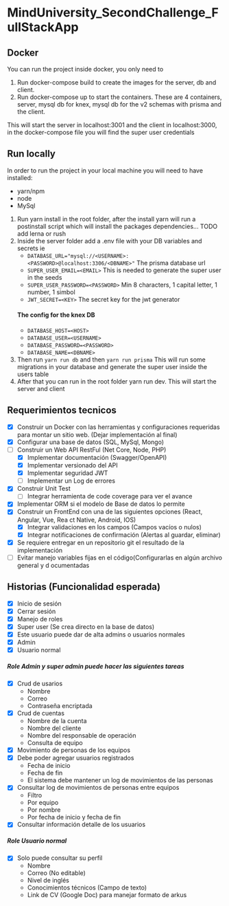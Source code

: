 # MindUniversity_SecondChallenge_FullStackApp

## Docker

You can run the project inside docker, you only need to

1. Run docker-compose build to create the images for the server, db and client.
2. Run docker-compose up to start the containers. These are 4 containers, server, mysql db for knex, mysql db for the v2 schemas with prisma and the client.

This will start the server in localhost:3001 and the client in localhost:3000, in the docker-compose file you will find the super user credentials

## Run locally

In order to run the project in your local machine you will need to have installed:

- yarn/npm
- node
- MySql

1. Run yarn install in the root folder, after the install yarn will run a postinstall script which will install the packages dependencies... TODO add lerna or rush
2. Inside the server folder add a .env file with your DB variables and secrets
   ie
   - `DATABASE_URL="mysql://<USERNAME>:<PASSWORD>@localhost:3306/<DBNAME>"` The prisma database url
   - `SUPER_USER_EMAIL=<EMAIL>` This is needed to generate the super user in the seeds
   - `SUPER_USER_PASSWORD=<PASSWORD>` Min 8 characters, 1 capital letter, 1 number, 1 simbol
   - `JWT_SECRET=<KEY>` The secret key for the jwt generator
   #### The config for the knex DB
   - `DATABASE_HOST=<HOST>`
   - `DATABASE_USER=<USERNAME>`
   - `DATABASE_PASSWORD=<PASSWORD>`
   - `DATABASE_NAME=<DBNAME>`
3. Then run `yarn run db` and then `yarn run prisma` This will run some migrations in your database and generate the super user inside the users table
4. After that you can run in the root folder yarn run dev. This will start the server and client

## Requerimientos tecnicos

- [x] Construir un Docker con las herramientas y configuraciones requeridas para montar
      un sitio web. (Dejar implementación al final)
- [x] Configurar una base de datos (SQL, MySql, Mongo)
- [ ] Construir un Web API RestFul (Net Core, Node, PHP)
  - [x] Implementar documentación (Swagger/OpenAPI)
  - [x] Implementar versionado del API
  - [x] Implementar seguridad JWT
  - [ ] Implementar un Log de errores
- [x] Construir Unit Test
  - [ ] Integrar herramienta de code coverage para ver el avance
- [x] Implementar ORM si el modelo de Base de datos lo permite
- [x] Construir un FrontEnd con una de las siguientes opciones (React, Angular, Vue, Rea
      ct Native, Android, IOS)
  - [x] Integrar validaciones en los campos (Campos vacíos o nulos)
  - [x] Integrar notificaciones de confirmación (Alertas al guardar, eliminar)
- [x] Se requiere entregar en un repositorio git el resultado de la implementación
- [ ] Evitar manejo variables fijas en el código(Configurarlas en algún archivo general y d
      ocumentadas

## Historias (Funcionalidad esperada)

- [x] Inicio de sesión
- [x] Cerrar sesión
- [x] Manejo de roles
- [x] Super user (Se crea directo en la base de datos)
- [x] Este usuario puede dar de alta admins o usuarios normales
- [x] Admin
- [x] Usuario normal

##### Role Admin y super admin puede hacer las siguientes tareas

- [x] Crud de usarios
  - Nombre
  - Correo
  - Contraseña encriptada
- [x] Crud de cuentas
  - Nombre de la cuenta
  - Nombre del cliente
  - Nombre del responsable de operación
  - Consulta de equipo
- [x] Movimiento de personas de los equipos
- [x] Debe poder agregar usuarios registrados
  - Fecha de inicio
  - Fecha de fin
  - El sistema debe mantener un log de movimientos de las personas
- [x] Consultar log de movimientos de personas entre equipos
  - Filtro
  - Por equipo
  - Por nombre
  - Por fecha de inicio y fecha de fin
- [x] Consultar información detalle de los usuarios

##### Role Usuario normal

- [x] Solo puede consultar su perfil
  - Nombre
  - Correo (No editable)
  - Nivel de inglés
  - Conocimientos técnicos (Campo de texto)
  - Link de CV (Google Doc) para manejar formato de arkus
